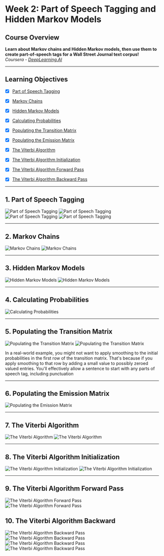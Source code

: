 # Week 2: Part of Speech Tagging and Hidden Markov Models

## Course Overview
**Learn about Markov chains and Hidden Markov models, then use them to create part-of-speech tags for a Wall Street Journal text corpus!**  
*Coursera - [DeepLearning.AI](https://www.deeplearning.ai/courses/natural-language-processing-specialization/)*

---

## Learning Objectives

- [x] [Part of Speech Tagging](#1-part-of-speech-tagging)
- [x] [Markov Chains](#2-markov-chains)
- [x] [Hidden Markov Models](#3-hidden-markov-models)
- [x] [Calculating Probabilities](#4-calculating-probabilities)
- [x] [Populating the Transition Matrix](#5-populating-the-transition-matrix)
- [x] [Populating the Emission Matrix](#6-populating-the-emission-matrix)
- [x] [The Viterbi Algorithm](#7-the-viterbi-algorithm)
- [x] [The Viterbi Algorithm Initialization](#8-the-viterbi-algorithm-initialization)
- [x] [The Viterbi Algorithm Forward Pass](#9-the-viterbi-algorithm-forward-pass)
- [x] [The Viterbi Algorithm Backward Pass](#10-the-viterbi-algorithm-backward-pass)


---

## 1. Part of Speech Tagging

![Part of Speech Tagging](images/week2_1_PartOfSpeechTagging.png)
![Part of Speech Tagging](images/week2_2_PartOfSpeechTagging.png)
![Part of Speech Tagging](images/week2_3_PartOfSpeechTagging.png)
![Part of Speech Tagging](images/week2_4_PartOfSpeechTagging.png)

---

## 2. Markov Chains

![Markov Chains](images/week2_5_MarkovChains.png)
![Markov Chains](images/week2_6_MarkovChains.png)


---

## 3. Hidden Markov Models

![Hidden Markov Models](images/week2_7_HiddenMarkovModels.png)
![Hidden Markov Models](images/week2_8_HiddenMarkovModels.png)

---

## 4. Calculating Probabilities

![Calculating Probabilities](images/week2_9_CalculatingProbabilities.png)

---

## 5. Populating the Transition Matrix

![Populating the Transition Matrix](images/week2_10_PopulatingTransitionMatrix.png)
![Populating the Transition Matrix](images/week2_11_PopulatingTransitionMatrix.png)

In a real-world example, you might not want to apply smoothing to the initial probabilities in the first row of the transition matrix. That's because if you apply smoothing to that row by adding a small value to possibly zeroed valued entries. You'll effectively allow a sentence to start with any parts of speech tag, including punctuation

---

## 6. Populating the Emission Matrix

![Populating the Emission Matrix](images/week2_12_PopulatingEmissionMatrix.png)

---

## 7. The Viterbi Algorithm

![The Viterbi Algorithm](images/week2_13_ViterbiAlgorithm.png)
![The Viterbi Algorithm](images/week2_14_ViterbiAlgorithm.png)

---

## 8. The Viterbi Algorithm Initialization

![The Viterbi Algorithm Initialization](images/week2_15_ViterbiAlgorithmInitialization.png)
![The Viterbi Algorithm Initialization](images/week2_16_ViterbiAlgorithmInitialization.png)

---

## 9. The Viterbi Algorithm Forward Pass

![The Viterbi Algorithm Forward Pass](images/week2_17_ViterbiAlgorithmForward.png)
![The Viterbi Algorithm Forward Pass](images/week2_18_ViterbiAlgorithmForward.png)

## 10. The Viterbi Algorithm Backward

![The Viterbi Algorithm Backward Pass](images/week2_19_ViterbiAlgorithmBackward.png)
![The Viterbi Algorithm Backward Pass](images/week2_20_ViterbiAlgorithmBackward.png)
![The Viterbi Algorithm Backward Pass](images/week2_21_ViterbiAlgorithmBackward.png)
![The Viterbi Algorithm Backward Pass](images/week2_22_ViterbiAlgorithmBackward.png)


